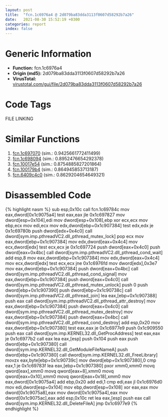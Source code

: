 ```yaml
---
layout: post
title:  "fcn.1c6976a4 @ 2d079ba83dda3113f0607d58292b7a26"
date:   2021-08-30 15:52:19 +0300
categories: report
index: false
---
```


# Generic Information
- **Function:** fcn.1c6976a4
- **Origin (md5):** 2d079ba83dda3113f0607d58292b7a26
- **VirusTotal:** [virustotal.com/gui/file/2d079ba83dda3113f0607d58292b7a26][virustotal_ref]

# Code Tags
<span class="tag" id="FILE">FILE</span>
<span class="tag" id="LINKING">LINKING</span>


# Similar Functions

1. [fcn.1c697070][similar_1_ref] (sim.: 0.9425661772411499)
2. [fcn.1c698094][similar_2_ref] (sim.: 0.8952476654292378)
3. [fcn.10017e54][similar_3_ref] (sim.: 0.8754885827201864)
4. [fcn.100179b4][similar_4_ref] (sim.: 0.864945853713187)
5. [fcn.6409c4c0][similar_5_ref] (sim.: 0.8629204654649321)


# Disassembled Code

{% highlight nasm %}
sub esp,0x10c
call fcn.1c69784c
mov eax,dword[0x1c9075a4]
test eax,eax
jle 0x1c697827
mov dword[esp+0x104],edi
mov dword[esp+0x108],ebp
xor ecx,ecx
mov ebp,ecx
mov edi,ecx
mov edx,dword[ebp+0x1c907384]
test edx,edx
je 0x1c69780b
push dword[edx+0x4c0]
call dword[sym.imp.pthreadVC2.dll_pthread_mutex_lock]
pop ecx
mov eax,dword[ebp+0x1c907384]
mov edx,dword[eax+0x4c4]
mov ecx,dword[edx]
test ecx,ecx
je 0x1c697724
push dword[eax+0x4c0]
push dword[eax+0x4bc]
call dword[sym.imp.pthreadVC2.dll_pthread_cond_wait]
add esp,8
mov eax,dword[ebp+0x1c907384]
mov edx,dword[eax+0x4c4]
mov ecx,dword[edx]
test ecx,ecx
jne 0x1c6976fd
mov dword[edx],0x3e7
mov eax,dword[ebp+0x1c907384]
push dword[eax+0x4bc]
call dword[sym.imp.pthreadVC2.dll_pthread_cond_signal]
mov eax,dword[ebp+0x1c907384]
push dword[eax+0x4c0]
call dword[sym.imp.pthreadVC2.dll_pthread_mutex_unlock]
push 0
push dword[ebp+0x1c907390]
push dword[ebp+0x1c90738c]
call dword[sym.imp.pthreadVC2.dll_pthread_join]
lea eax,[ebp+0x1c907388]
push eax
call dword[sym.imp.pthreadVC2.dll_pthread_attr_destroy]
mov eax,dword[ebp+0x1c907384]
push dword[eax+0x4c0]
call dword[sym.imp.pthreadVC2.dll_pthread_mutex_destroy]
mov eax,dword[ebp+0x1c907384]
push dword[eax+0x4bc]
call dword[sym.imp.pthreadVC2.dll_pthread_cond_destroy]
add esp,0x20
mov eax,dword[ebp+0x1c907380]
test eax,eax
je 0x1c6977e9
push 0x1c909550
push eax
call dword[sym.imp.KERNEL32.dll_GetProcAddress]
test eax,eax
je 0x1c6977b2
call eax
lea eax,[esp]
push 0x104
push eax
push dword[ebp+0x1c907380]
call dword[sym.imp.KERNEL32.dll_GetModuleFileNameA]
push dword[ebp+0x1c907380]
call dword[sym.imp.KERNEL32.dll_FreeLibrary]
movzx eax,byte[ebp+0x1c90739c]
mov dword[ebp+0x1c907380],0
cmp eax,1
je 0x1c69783f
lea eax,[ebp+0x1c907380]
pxor xmm0,xmm0
movq qword[eax],xmm0
movq qword[eax+8],xmm0
movq qword[eax+0x10],xmm0
movq qword[eax+0x18],xmm0
mov eax,dword[0x1c9075a4]
add ebp,0x20
add edi,1
cmp edi,eax
jl 0x1c6976d0
mov edi,dword[esp+0x104]
mov ebp,dword[esp+0x108]
xor eax,eax
mov dword[0x1c9075a8],eax
mov dword[0x1c9075a4],eax
mov dword[0x1c9075ac],eax
add esp,0x10c
ret 
lea eax,[esp]
push eax
call dword[sym.imp.KERNEL32.dll_DeleteFileA]
jmp 0x1c6977e9
{% endhighlight %}


[similar_1_ref]: /report/fcn.1c697070@2d079ba83dda3113f0607d58292b7a26
[similar_2_ref]: /report/fcn.1c698094@2d079ba83dda3113f0607d58292b7a26
[similar_3_ref]: /report/fcn.10017e54@4273a82ae1a72b0dac50947c5ab8a473
[similar_4_ref]: /report/fcn.100179b4@4273a82ae1a72b0dac50947c5ab8a473
[similar_5_ref]: /report/fcn.6409c4c0@07e4412910bcf0f5969ef64c44eecb2d
[virustotal_ref]: https://www.virustotal.com/gui/file/2d079ba83dda3113f0607d58292b7a26